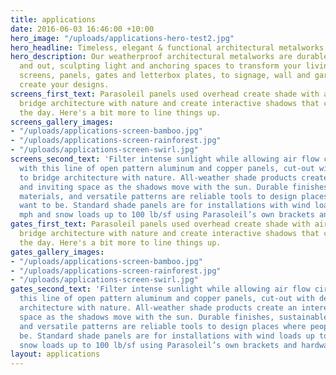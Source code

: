 ```yaml
---
title: applications
date: 2016-06-03 16:46:00 +10:00
hero_image: "/uploads/applications-hero-test2.jpg"
hero_headline: Timeless, elegant & functional architectural metalworks.
hero_description: Our weatherproof architectural metalworks are durable both indoors
  and out, sculpting light and anchoring spaces to transform your living area. From
  screens, panels, gates and letterbox plates, to signage, wall and garden art, we
  create your designs.
screens_first_text: Parasoleil panels used overhead create shade with air circulation,
  bridge architecture with nature and create interactive shadows that change over
  the day. Here's a bit more to line things up.
screens_gallery_images:
- "/uploads/applications-screen-bamboo.jpg"
- "/uploads/applications-screen-rainforest.jpg"
- "/uploads/applications-screen-swirl.jpg"
screens_second_text: 'Filter intense sunlight while allowing air flow circulation
  with this line of open pattern aluminum and copper panels, cut-out with designs
  to bridge architecture with nature. All-weather shade products create an interesting
  and inviting space as the shadows move with the sun. Durable finishes, sustainable
  materials, and versatile patterns are reliable tools to design places where people
  want to be. Standard shade panels are for installations with wind loads up to 100
  mph and snow loads up to 100 lb/sf using Parasoleil’s own brackets and hardware.  '
gates_first_text: Parasoleil panels used overhead create shade with air circulation,
  bridge architecture with nature and create interactive shadows that change over
  the day. Here's a bit more to line things up.
gates_gallery_images:
- "/uploads/applications-screen-bamboo.jpg"
- "/uploads/applications-screen-rainforest.jpg"
- "/uploads/applications-screen-swirl.jpg"
gates_second_text: 'Filter intense sunlight while allowing air flow circulation with
  this line of open pattern aluminum and copper panels, cut-out with designs to bridge
  architecture with nature. All-weather shade products create an interesting and inviting
  space as the shadows move with the sun. Durable finishes, sustainable materials,
  and versatile patterns are reliable tools to design places where people want to
  be. Standard shade panels are for installations with wind loads up to 100 mph and
  snow loads up to 100 lb/sf using Parasoleil’s own brackets and hardware.  '
layout: applications
---
```


